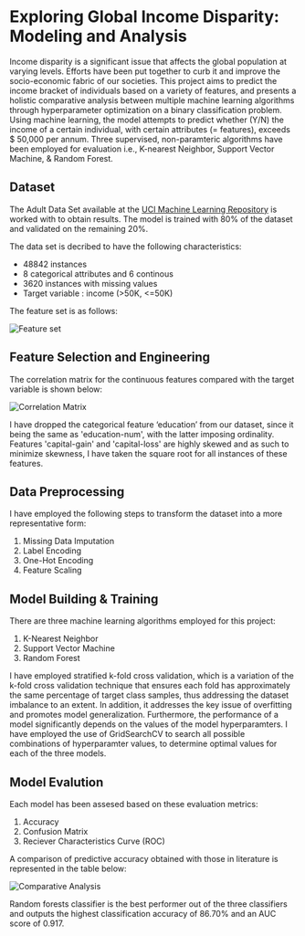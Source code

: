 # Exploring Global Income Disparity: Modeling and Analysis
Income disparity is a significant issue that affects the global population at varying levels. Efforts have been put together to curb it and improve the socio-economic fabric of our societies. This project aims to predict the income bracket of individuals based on a variety of features, and presents a holistic comparative analysis between multiple machine learning algorithms through hyperparameter optimization on a binary classification problem.
Using machine learning, the model attempts to predict whether (Y/N) the income of a certain individual, with certain attributes (= features), exceeds $ 50,000 per annum. Three supervised, non-paramteric algorithms have been employed for evaluation i.e., K-nearest Neighbor, Support Vector Machine, & Random Forest.

## Dataset
The Adult Data Set available at the [UCI Machine Learning Repository](https://archive.ics.uci.edu/ml/datasets/Adult) is worked with to obtain results. The model is trained with 80% of the dataset and validated on the remaining 20%.

The data set is decribed to have the following characteristics:
- 48842 instances
- 8 categorical attributes and 6 continous
- 3620 instances with missing values
- Target variable : income (>50K, <=50K)

The feature set is as follows:

![Feature set](https://user-images.githubusercontent.com/97694796/226029048-e4e93889-cad8-464c-86a7-2219136b4e6c.png)

## Feature Selection and Engineering
The correlation matrix for the continuous features compared with the target variable is shown below:

![Correlation Matrix](https://user-images.githubusercontent.com/97694796/226029771-515c4011-1e10-49d4-a816-98db5f5128f5.png)

I have dropped the categorical feature ‘education’ from our dataset, since it being the same as 'education-num', with the latter imposing ordinality. Features 'capital-gain' and 'capital-loss' are highly skewed and as such to minimize skewness, I have taken the square root for all instances of these features.

## Data Preprocessing
I have employed the following steps to transform the dataset into a more representative form:
1) Missing Data Imputation
2) Label Encoding
3) One-Hot Encoding
4) Feature Scaling

## Model Building & Training
There are three machine learning algorithms employed for this project:
1) K-Nearest Neighbor
2) Support Vector Machine
3) Random Forest

I have employed stratified k-fold cross validation, which is a variation of the k-fold cross validation technique that ensures each fold has approximately the same percentage of target class samples, thus addressing the dataset imbalance to an extent. In addition, it addresses the key issue of overfitting and promotes model generalization. Furthermore, the performance of a model significantly depends on the values of the model hyperparamters. I have employed the use of GridSearchCV to search all possible combinations of hyperparamter values, to determine optimal values for each of the three models.

## Model Evalution
Each model has been assesed based on these evaluation metrics:
1) Accuracy
2) Confusion Matrix
3) Reciever Characteristics Curve (ROC)

A comparison of predictive accuracy obtained with those in literature is represented in the table below:

![Comparative Analysis](https://user-images.githubusercontent.com/97694796/226034295-de5888e1-4122-4efd-8ef8-503a496e54c1.png)

Random forests classifier is the best performer out of the three classifiers and outputs the highest classification accuracy of 86.70% and an AUC score of 0.917.


